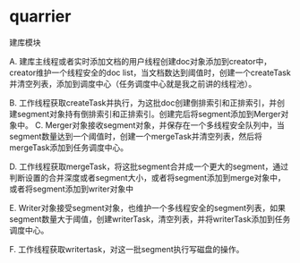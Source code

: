 # quarrier

建库模块

A.	建库主线程或者实时添加文档的用户线程创建doc对象添加到creator中，creator维护一个线程安全的doc list，当文档数达到阈值时，创建一个createTask并清空列表，添加到调度中心（任务调度中心就是我之前讲的线程池）。

B.	工作线程获取createTask并执行，为这批doc创建倒排索引和正排索引，并创建segment对象持有倒排索引和正排索引。创建完后将segment添加到Merger对象中。
C.	Merger对象接收segment对象，并保存在一个多线程安全队列中，当segment数量达到一个阈值时，创建一个mergeTask并清空列表，然后将mergeTask添加到任务调度中心。

D.	工作线程获取mergeTask，将这批segment合并成一个更大的segment，通过判断设置的合并深度或者segment大小，或者将segment添加到merge对象中，或者将segment添加到writer对象中

E.	Writer对象接受segment对象，也维护一个多线程安全的segment列表，如果segment数量大于阈值，创建writerTask，清空列表，并将writerTask添加到任务调度中心。

F.	工作线程获取writertask，对这一批segment执行写磁盘的操作。


